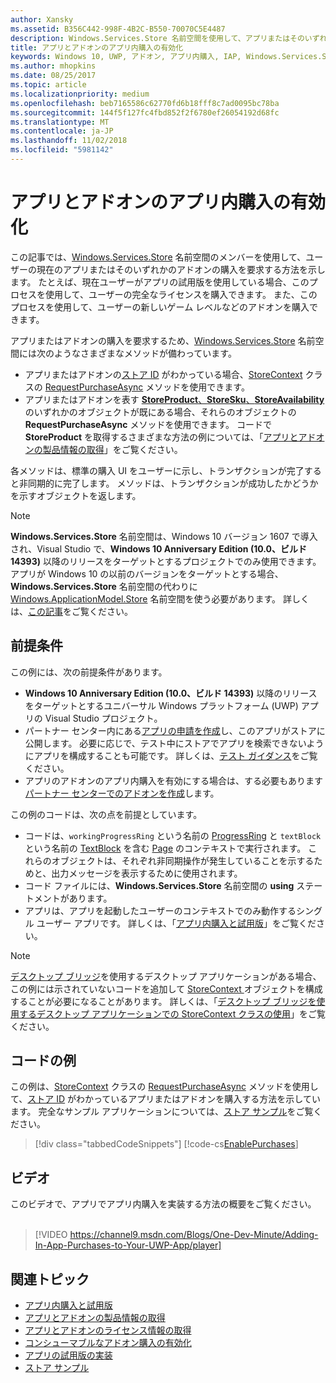 ```yaml
---
author: Xansky
ms.assetid: B356C442-998F-4B2C-B550-70070C5E4487
description: Windows.Services.Store 名前空間を使用して、アプリまたはそのいずれかのアドオンを購入する方法について説明します。
title: アプリとアドオンのアプリ内購入の有効化
keywords: Windows 10, UWP, アドオン, アプリ内購入, IAP, Windows.Services.Store
ms.author: mhopkins
ms.date: 08/25/2017
ms.topic: article
ms.localizationpriority: medium
ms.openlocfilehash: beb7165586c62770fd6b18fff8c7ad0095bc78ba
ms.sourcegitcommit: 144f5f127fc4fbd852f2f6780ef26054192d68fc
ms.translationtype: MT
ms.contentlocale: ja-JP
ms.lasthandoff: 11/02/2018
ms.locfileid: "5981142"
---
```

# <a name="enable-in-app-purchases-of-apps-and-add-ons"></a>アプリとアドオンのアプリ内購入の有効化

この記事では、[Windows.Services.Store](https://msdn.microsoft.com/library/windows/apps/windows.services.store.aspx) 名前空間のメンバーを使用して、ユーザーの現在のアプリまたはそのいずれかのアドオンの購入を要求する方法を示します。 たとえば、現在ユーザーがアプリの試用版を使用している場合、このプロセスを使用して、ユーザーの完全なライセンスを購入できます。 また、このプロセスを使用して、ユーザーの新しいゲーム レベルなどのアドオンを購入できます。

アプリまたはアドオンの購入を要求するため、[Windows.Services.Store](https://msdn.microsoft.com/library/windows/apps/windows.services.store.aspx) 名前空間には次のようなさまざまなメソッドが備わっています。
* アプリまたはアドオンの[ストア ID](in-app-purchases-and-trials.md#store_ids) がわかっている場合、[StoreContext](https://msdn.microsoft.com/library/windows/apps/windows.services.store.storecontext.aspx) クラスの [RequestPurchaseAsync](https://docs.microsoft.com/uwp/api/windows.services.store.storecontext.requestpurchaseasync) メソッドを使用できます。
* アプリまたはアドオンを表す [**StoreProduct**、**StoreSku**、**StoreAvailability**](in-app-purchases-and-trials.md#products-skus) のいずれかのオブジェクトが既にある場合、それらのオブジェクトの **RequestPurchaseAsync** メソッドを使用できます。 コードで **StoreProduct** を取得するさまざまな方法の例については、「[アプリとアドオンの製品情報の取得](get-product-info-for-apps-and-add-ons.md)」をご覧ください。

各メソッドは、標準の購入 UI をユーザーに示し、トランザクションが完了すると非同期的に完了します。 メソッドは、トランザクションが成功したかどうかを示すオブジェクトを返します。

> [!NOTE]
> **Windows.Services.Store** 名前空間は、Windows 10 バージョン 1607 で導入され、Visual Studio で、**Windows 10 Anniversary Edition (10.0、ビルド 14393)** 以降のリリースをターゲットとするプロジェクトでのみ使用できます。 アプリが Windows 10 の以前のバージョンをターゲットとする場合、**Windows.Services.Store** 名前空間の代わりに [Windows.ApplicationModel.Store](https://msdn.microsoft.com/library/windows/apps/windows.applicationmodel.store.aspx) 名前空間を使う必要があります。 詳しくは、[この記事](in-app-purchases-and-trials-using-the-windows-applicationmodel-store-namespace.md)をご覧ください。

## <a name="prerequisites"></a>前提条件

この例には、次の前提条件があります。
* **Windows 10 Anniversary Edition (10.0、ビルド 14393)** 以降のリリースをターゲットとするユニバーサル Windows プラットフォーム (UWP) アプリの Visual Studio プロジェクト。
* パートナー センター内にある[アプリの申請を作成](https://msdn.microsoft.com/windows/uwp/publish/app-submissions)し、このアプリがストアに公開します。 必要に応じで、テスト中にストアでアプリを検索できないようにアプリを構成することも可能です。 詳しくは、[テスト ガイダンス](in-app-purchases-and-trials.md#testing)をご覧ください。
* アプリのアドオンのアプリ内購入を有効にする場合は、する必要もあります[パートナー センターでのアドオンを作成](../publish/add-on-submissions.md)します。

この例のコードは、次の点を前提としています。
* コードは、```workingProgressRing``` という名前の [ProgressRing](https://msdn.microsoft.com/library/windows/apps/windows.ui.xaml.controls.progressring.aspx) と ```textBlock``` という名前の [TextBlock](https://msdn.microsoft.com/library/windows/apps/windows.ui.xaml.controls.textblock.aspx) を含む [Page](https://msdn.microsoft.com/library/windows/apps/windows.ui.xaml.controls.page.aspx) のコンテキストで実行されます。 これらのオブジェクトは、それぞれ非同期操作が発生していることを示するためと、出力メッセージを表示するために使用されます。
* コード ファイルには、**Windows.Services.Store** 名前空間の **using** ステートメントがあります。
* アプリは、アプリを起動したユーザーのコンテキストでのみ動作するシングル ユーザー アプリです。 詳しくは、「[アプリ内購入と試用版](in-app-purchases-and-trials.md#api_intro)」をご覧ください。

> [!NOTE]
> [デスクトップ ブリッジ](https://developer.microsoft.com/windows/bridges/desktop)を使用するデスクトップ アプリケーションがある場合、この例には示されていないコードを追加して [StoreContext ](https://msdn.microsoft.com/library/windows/apps/windows.services.store.storecontext.aspx)オブジェクトを構成することが必要になることがあります。 詳しくは、「[デスクトップ ブリッジを使用するデスクトップ アプリケーションでの StoreContext クラスの使用](in-app-purchases-and-trials.md#desktop)」をご覧ください。

## <a name="code-example"></a>コードの例

この例は、[StoreContext](https://msdn.microsoft.com/library/windows/apps/windows.services.store.storecontext.aspx) クラスの [RequestPurchaseAsync](https://docs.microsoft.com/uwp/api/windows.services.store.storecontext.requestpurchaseasync) メソッドを使用して、[ストア ID](in-app-purchases-and-trials.md#store-ids) がわかっているアプリまたはアドオンを購入する方法を示しています。 完全なサンプル アプリケーションについては、[ストア サンプル](https://github.com/Microsoft/Windows-universal-samples/tree/master/Samples/Store)をご覧ください。

> [!div class="tabbedCodeSnippets"]
[!code-cs[EnablePurchases](./code/InAppPurchasesAndLicenses_RS1/cs/PurchaseAddOnPage.xaml.cs#PurchaseAddOn)]

## <a name="video"></a>ビデオ

このビデオで、アプリでアプリ内購入を実装する方法の概要をご覧ください。
<br/>
<br/>
> [!VIDEO https://channel9.msdn.com/Blogs/One-Dev-Minute/Adding-In-App-Purchases-to-Your-UWP-App/player]

## <a name="related-topics"></a>関連トピック

* [アプリ内購入と試用版](in-app-purchases-and-trials.md)
* [アプリとアドオンの製品情報の取得](get-product-info-for-apps-and-add-ons.md)
* [アプリとアドオンのライセンス情報の取得](get-license-info-for-apps-and-add-ons.md)
* [コンシューマブルなアドオン購入の有効化](enable-consumable-add-on-purchases.md)
* [アプリの試用版の実装](implement-a-trial-version-of-your-app.md)
* [ストア サンプル](https://github.com/Microsoft/Windows-universal-samples/tree/master/Samples/Store)
